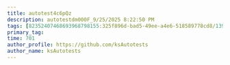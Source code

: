```yaml
---
title: autotest4c6pQz
description: autotestdm000F_9/25/2025 8:22:50 PM
tags: [82352407468693968798155:325f896d-bad5-49ee-a4e6-518589778cd8/139269250608756787992873,197f4ec4-6c14-5b5e-9fb3-058e21403d41:tech/73554900100700000996,c1a376dd-ebd0-4787-804e-a23fef23ba06:4625ac99-30b5-4df6-a6c5-f840dd406e80/1bf8f1d5-d54a-41e0-b203-d94deae18a3c]
primary_tag: 
time: 701
author_profile: https://github.com/ksAutotests
author_name: ksAutotests
---
```

